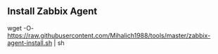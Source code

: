 ## Install Zabbix Agent
wget -O- https://raw.githubusercontent.com/Mihalich1988/tools/master/zabbix-agent-install.sh | sh
